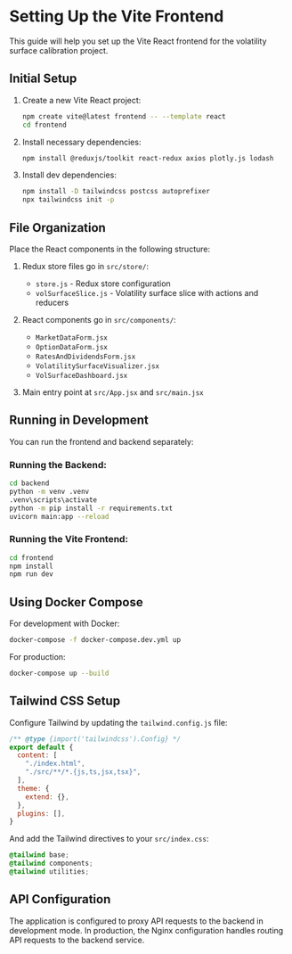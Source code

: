 # Setting Up the Vite Frontend

This guide will help you set up the Vite React frontend for the volatility surface calibration project.

## Initial Setup

1. Create a new Vite React project:
   ```bash
   npm create vite@latest frontend -- --template react
   cd frontend
   ```

2. Install necessary dependencies:
   ```bash
   npm install @reduxjs/toolkit react-redux axios plotly.js lodash
   ```

3. Install dev dependencies:
   ```bash
   npm install -D tailwindcss postcss autoprefixer
   npx tailwindcss init -p
   ```

## File Organization

Place the React components in the following structure:

1. Redux store files go in `src/store/`:
   - `store.js` - Redux store configuration
   - `volSurfaceSlice.js` - Volatility surface slice with actions and reducers

2. React components go in `src/components/`:
   - `MarketDataForm.jsx`
   - `OptionDataForm.jsx`
   - `RatesAndDividendsForm.jsx`
   - `VolatilitySurfaceVisualizer.jsx`
   - `VolSurfaceDashboard.jsx`

3. Main entry point at `src/App.jsx` and `src/main.jsx`

## Running in Development

You can run the frontend and backend separately:

### Running the Backend:
```bash
cd backend
python -m venv .venv
.venv\scripts\activate
python -m pip install -r requirements.txt
uvicorn main:app --reload
```

### Running the Vite Frontend:
```bash
cd frontend
npm install
npm run dev
```

## Using Docker Compose

For development with Docker:
```bash
docker-compose -f docker-compose.dev.yml up
```

For production:
```bash
docker-compose up --build
```

## Tailwind CSS Setup

Configure Tailwind by updating the `tailwind.config.js` file:

```javascript
/** @type {import('tailwindcss').Config} */
export default {
  content: [
    "./index.html",
    "./src/**/*.{js,ts,jsx,tsx}",
  ],
  theme: {
    extend: {},
  },
  plugins: [],
}
```

And add the Tailwind directives to your `src/index.css`:

```css
@tailwind base;
@tailwind components;
@tailwind utilities;
```

## API Configuration

The application is configured to proxy API requests to the backend in development mode.
In production, the Nginx configuration handles routing API requests to the backend service.
